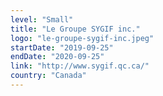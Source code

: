 ```yaml
---
level: "Small"
title: "Le Groupe SYGIF inc."
logo: "le-groupe-sygif-inc.jpeg"
startDate: "2019-09-25"
endDate: "2020-09-25"
link: "http://www.sygif.qc.ca/"
country: "Canada"
---
```

